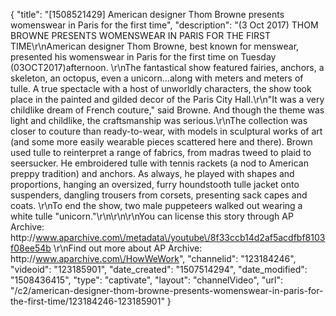 {
    "title": "[1508521429] American designer Thom Browne presents womenswear in Paris for the first time",
    "description": "(3 Oct 2017) THOM BROWNE PRESENTS WOMENSWEAR IN PARIS FOR THE FIRST TIME\r\nAmerican designer Thom Browne, best known for menswear, presented his womenswear in Paris for the first time on Tuesday (03OCT2017)afternoon. \r\nThe fantastical show featured fairies, anchors, a skeleton, an octopus, even a unicorn...along with meters and meters of tulle. A true spectacle with a host of unworldly characters, the show took place in the painted and gilded decor of the Paris City Hall.\r\n\"It was a very childlike dream of French couture,\" said Browne. And though the theme was light and childlike, the craftsmanship was serious.\r\nThe collection was closer to couture than ready-to-wear, with models in sculptural works of art (and some more easily wearable pieces scattered here and there). Brown used tulle to reinterpret a range of fabrics, from madras tweed to plaid to seersucker. He embroidered tulle with tennis rackets (a nod to American preppy tradition) and anchors. As always, he played with shapes and proportions, hanging an oversized, furry houndstooth tulle jacket onto suspenders, dangling trousers from corsets, presenting sack capes and coats. \r\nTo end the show, two male puppeteers walked out wearing a white tulle \"unicorn.\"\r\n\r\n\r\nYou can license this story through AP Archive: http:\/\/www.aparchive.com\/metadata\/youtube\/8f33ccb14d2af5acdfbf8103f08ee54b \r\nFind out more about AP Archive: http:\/\/www.aparchive.com\/HowWeWork",
    "channelid": "123184246",
    "videoid": "123185901",
    "date_created": "1507514294",
    "date_modified": "1508436415",
    "type": "captivate",
    "layout": "channelVideo",
    "url": "\/c2\/american-designer-thom-browne-presents-womenswear-in-paris-for-the-first-time\/123184246-123185901"
}
